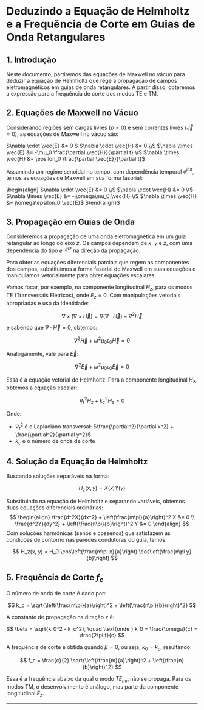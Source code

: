 # Deduzindo a Equação de Helmholtz e a Frequência de Corte em Guias de Onda Retangulares

## 1. Introdução

Neste documento, partiremos das equações de Maxwell no vácuo para deduzir a equação de Helmholtz que rege a propagação de campos eletromagnéticos em guias de onda retangulares. A partir disso, obteremos a expressão para a frequência de corte dos modos TE e TM.

## 2. Equações de Maxwell no Vácuo

Considerando regiões sem cargas livres ($\rho = 0$) e sem correntes livres ($\vec{J} = 0$), as equações de Maxwell no vácuo são:

$\nabla \cdot \vec{E} &= 0 $ 
$\nabla \cdot \vec{H} &= 0 \\$
$\nabla \times \vec{E} &= -\mu_0 \frac{\partial \vec{H}}{\partial t} \\$
$\nabla \times \vec{H} &= \epsilon_0 \frac{\partial \vec{E}}{\partial t}$

Assumindo um regime senoidal no tempo, com dependência temporal $e^{j\omega t}$, temos as equações de Maxwell em sua forma fasorial:

\begin{align}
$\nabla \cdot \vec{E} &= 0 \\$
$\nabla \cdot \vec{H} &= 0 \\$
$\nabla \times \vec{E} &= -j\omega\mu_0 \vec{H} \\$
$\nabla \times \vec{H} &= j\omega\epsilon_0 \vec{E}$
$\end{align}$

## 3. Propagação em Guias de Onda

Consideremos a propagação de uma onda eletromagnética em um guia retangular ao longo do eixo $z$. Os campos dependem de $x$, $y$ e $z$, com uma dependência do tipo $e^{-j\beta z}$ na direção da propagação.

Para obter as equações diferenciais parciais que regem as componentes dos campos, substituímos a forma fasorial de Maxwell em suas equações e manipulamos vetorialmente para obter equações escalares.

Vamos focar, por exemplo, na componente longitudinal $H_z$, para os modos TE (Transversais Elétricos), onde $E_z = 0$. Com manipulações vetoriais apropriadas e uso da identidade:

$$
\nabla \times (\nabla \times \vec{H}) = \nabla(\nabla \cdot \vec{H}) - \nabla^2 \vec{H}
$$

e sabendo que $\nabla \cdot \vec{H} = 0$, obtemos:

$$
\nabla^2 \vec{H} + \omega^2 \mu_0 \epsilon_0 \vec{H} = 0
$$

Analogamente, vale para $\vec{E}$:

$$
\nabla^2 \vec{E} + \omega^2 \mu_0 \epsilon_0 \vec{E} = 0
$$

Essa é a equação vetorial de Helmholtz. Para a componente longitudinal $H_z$, obtemos a equação escalar:

$$
\nabla_t^2 H_z + k_c^2 H_z = 0
$$

Onde:
- $\nabla_t^2$ é o Laplaciano transversal: $\frac{\partial^2}{\partial x^2} + \frac{\partial^2}{\partial y^2}$
- $k_c$ é o número de onda de corte

## 4. Solução da Equação de Helmholtz

Buscando soluções separáveis na forma:

$$
H_z(x, y) = X(x)Y(y)
$$

Substituindo na equação de Helmholtz e separando variáveis, obtemos duas equações diferenciais ordinárias:
$$
\begin{align}
\frac{d^2X}{dx^2} + \left(\frac{m\pi}{a}\right)^2 X &= 0 \\
\frac{d^2Y}{dy^2} + \left(\frac{n\pi}{b}\right)^2 Y &= 0
\end{align}
$$
Com soluções harmônicas (senos e cossenos) que satisfazem as condições de contorno nas paredes condutoras do guia, temos:

$$
H_z(x, y) = H_0 \cos\left(\frac{m\pi x}{a}\right) \cos\left(\frac{n\pi y}{b}\right)
$$

## 5. Frequência de Corte $f_c$

O número de onda de corte é dado por:

$$
k_c = \sqrt{\left(\frac{m\pi}{a}\right)^2 + \left(\frac{n\pi}{b}\right)^2}
$$

A constante de propagação na direção $z$ é:

$$
\beta = \sqrt{k_0^2 - k_c^2}, \quad \text{onde } k_0 = \frac{\omega}{c} = \frac{2\pi f}{c}
$$

A frequência de corte é obtida quando $\beta = 0$, ou seja, $k_0 = k_c$, resultando:

$$
f_c = \frac{c}{2} \sqrt{\left(\frac{m}{a}\right)^2 + \left(\frac{n}{b}\right)^2}
$$

Essa é a frequência abaixo da qual o modo $TE_{mn}$ não se propaga. Para os modos TM, o desenvolvimento é análogo, mas parte da componente longitudinal $E_z$.

---

